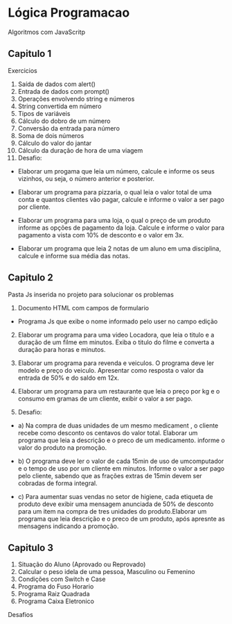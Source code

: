 # Lógica Programacao

Algoritmos com JavaScritp

## Capitulo 1  

Exercicios

1. Saída de dados com alert()
2. Entrada de dados com prompt()
3. Operações envolvendo string e números
4. String convertida em número
5. Tipos de variáveis
6. Cálculo do dobro de um número
7. Conversão da entrada para número
8. Soma de dois números
9. Cálculo do valor do jantar
10. Cálculo da duração de hora de uma viagem
11. Desafio:

- Elaborar um progama que leia um número, calcule e informe os seus vizinhos, ou seja, o número anterior e posterior.

- Elaborar um programa para pizzaria, o qual leia o valor total de uma conta e quantos clientes vão pagar, calcule e informe o valor a ser pago por cliente.

- Elaborar um programa para uma loja, o qual o preço de um produto informe as opções de pagamento da loja. Calcule e informe o valor para pagamento a vista com 10% de desconto e o valor em 3x.

- Elaborar um programa que leia 2 notas de um aluno em uma disciplina, calcule e informe sua média das notas.

## Capitulo 2

Pasta Js inserida no projeto para solucionar os problemas

1. Documento HTML com campos de formulario
- Programa Js que exibe o nome informado pelo user no campo edição
2. Elaborar um programa para uma video Locadora, que leia o titulo e a duração de um filme em minutos. Exiba o titulo do filme e converta a duração para horas e minutos.
3. Elaborar um programa para revenda e veiculos. O programa deve ler modelo e preço do veiculo. Apresentar como resposta o valor da entrada de 50% e do saldo em 12x.
4. Elaborar um programa para um restaurante que leia o preço por kg e o consumo em gramas de um cliente, exibir o valor a ser pago.

5. Desafio: 

- a) Na compra de duas unidades de um mesmo medicament , o cliente recebe como desconto os centavos do valor total. Elaborar um programa que leia a descrição e o preco de um medicamento. informe o valor do produto na promoção.

- b) O programa deve ler o valor de cada 15min de uso de umcomputador e o tempo de uso por um cliente em minutos. Informe o valor a ser pago pelo cliente, sabendo que as frações extras de 15min devem ser cobradas de forma integral.

- c) Para aumentar suas vendas no setor de higiene, cada etiqueta de produto deve exibir uma mensagem anunciada de 50% de desconto para um item na compra de tres unidades do produto.Elaborar um programa que leia descrição e o preco de um produto, após apresnte as mensagens indicando a promoção.

## Capitulo 3

1. Situação do Aluno (Aprovado ou Reprovado)
2. Calcular o peso idela de uma pessoa, Masculino ou Femenino
3. Condições com Switch e Case
4. Programa do Fuso Horario
5. Programa Raiz Quadrada 
6. Programa Caixa Eletronico 

Desafios 